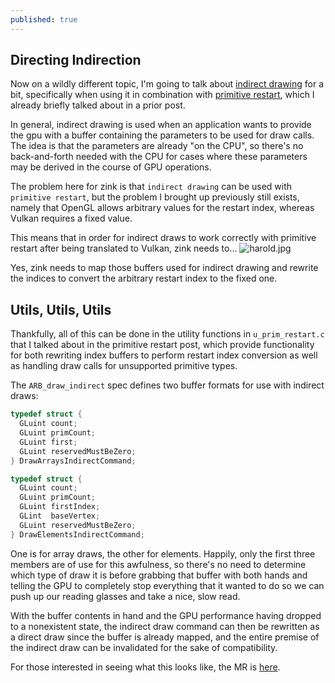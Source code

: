 ```yaml
---
published: true
---
```

## Directing Indirection

Now on a wildly different topic, I'm going to talk about [indirect drawing](https://www.khronos.org/registry/OpenGL/extensions/ARB/ARB_draw_indirect.txt) for a bit, specifically when using it in combination with [primitive restart](https://www.khronos.org/registry/OpenGL/extensions/NV/NV_primitive_restart.txt), which I already briefly talked about in a prior post.

In general, indirect drawing is used when an application wants to provide the gpu with a buffer containing the parameters to be used for draw calls. The idea is that the parameters are already "on the CPU", so there's no back-and-forth needed with the CPU for cases where these parameters may be derived in the course of GPU operations.

The problem here for zink is that `indirect drawing` can be used with `primitive restart`, but the problem I brought up previously still exists, namely that OpenGL allows arbitrary values for the restart index, whereas Vulkan requires a fixed value.

This means that in order for indirect draws to work correctly with primitive restart after being translated to Vulkan, zink needs to...
![harold.jpg]({{site.url}}/assets/harold.jpg)

Yes, zink needs to map those buffers used for indirect drawing and rewrite the indices to convert the arbitrary restart index to the fixed one.

## Utils, Utils, Utils
Thankfully, all of this can be done in the utility functions in `u_prim_restart.c` that I talked about in the primitive restart post, which provide functionality for both rewriting index buffers to perform restart index conversion as well as handling draw calls for unsupported primitive types.

The `ARB_draw_indirect` spec defines two buffer formats for use with indirect draws:
```c
typedef struct {
  GLuint count;
  GLuint primCount;
  GLuint first;
  GLuint reservedMustBeZero;
} DrawArraysIndirectCommand;

typedef struct {
  GLuint count;
  GLuint primCount;
  GLuint firstIndex;
  GLint  baseVertex;
  GLuint reservedMustBeZero;
} DrawElementsIndirectCommand;
```
One is for array draws, the other for elements. Happily, only the first three members are of use for this awfulness, so there's no need to determine which type of draw it is before grabbing that buffer with both hands and telling the GPU to completely stop everything that it wanted to do so we can push up our reading glasses and take a nice, slow read.

With the buffer contents in hand and the GPU performance having dropped to a nonexistent state, the indirect draw command can then be rewritten as a direct draw since the buffer is already mapped, and the entire premise of the indirect draw can be invalidated for the sake of compatibility.

For those interested in seeing what this looks like, the MR is [here](https://gitlab.freedesktop.org/mesa/mesa/-/merge_requests/5886).
